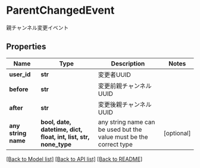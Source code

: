 # ParentChangedEvent

親チャンネル変更イベント

## Properties
Name | Type | Description | Notes
------------ | ------------- | ------------- | -------------
**user_id** | **str** | 変更者UUID | 
**before** | **str** | 変更前親チャンネルUUID | 
**after** | **str** | 変更後親チャンネルUUID | 
**any string name** | **bool, date, datetime, dict, float, int, list, str, none_type** | any string name can be used but the value must be the correct type | [optional]

[[Back to Model list]](../README.md#documentation-for-models) [[Back to API list]](../README.md#documentation-for-api-endpoints) [[Back to README]](../README.md)


